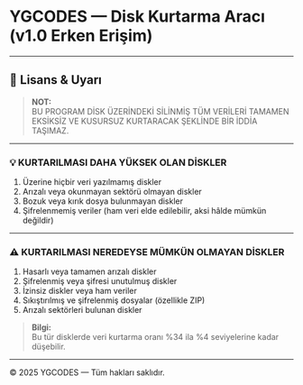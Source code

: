 # YGCODES — Disk Kurtarma Aracı (v1.0 Erken Erişim)

---

## 📜 Lisans & Uyarı

> **NOT:**  
> BU PROGRAM DİSK ÜZERİNDEKİ SİLİNMİŞ TÜM VERİLERİ TAMAMEN EKSİKSİZ VE KUSURSUZ KURTARACAK ŞEKLİNDE BİR İDDİA TAŞIMAZ.

---

### 💡 KURTARILMASI DAHA YÜKSEK OLAN DİSKLER
1. Üzerine hiçbir veri yazılmamış diskler  
2. Arızalı veya okunmayan sektörü olmayan diskler  
3. Bozuk veya kırık dosya bulunmayan diskler  
4. Şifrelenmemiş veriler (ham veri elde edilebilir, aksi hâlde mümkün değildir)

---

### ⚠️ KURTARILMASI NEREDEYSE MÜMKÜN OLMAYAN DİSKLER
1. Hasarlı veya tamamen arızalı diskler  
2. Şifrelenmiş veya şifresi unutulmuş diskler  
3. İzinsiz diskler veya ham veriler  
4. Sıkıştırılmış ve şifrelenmiş dosyalar (özellikle ZIP)  
5. Arızalı sektörleri bulunan diskler  

> **Bilgi:**  
> Bu tür disklerde veri kurtarma oranı %34 ila %4 seviyelerine kadar düşebilir.

---

© 2025 YGCODES — Tüm hakları saklıdır.
